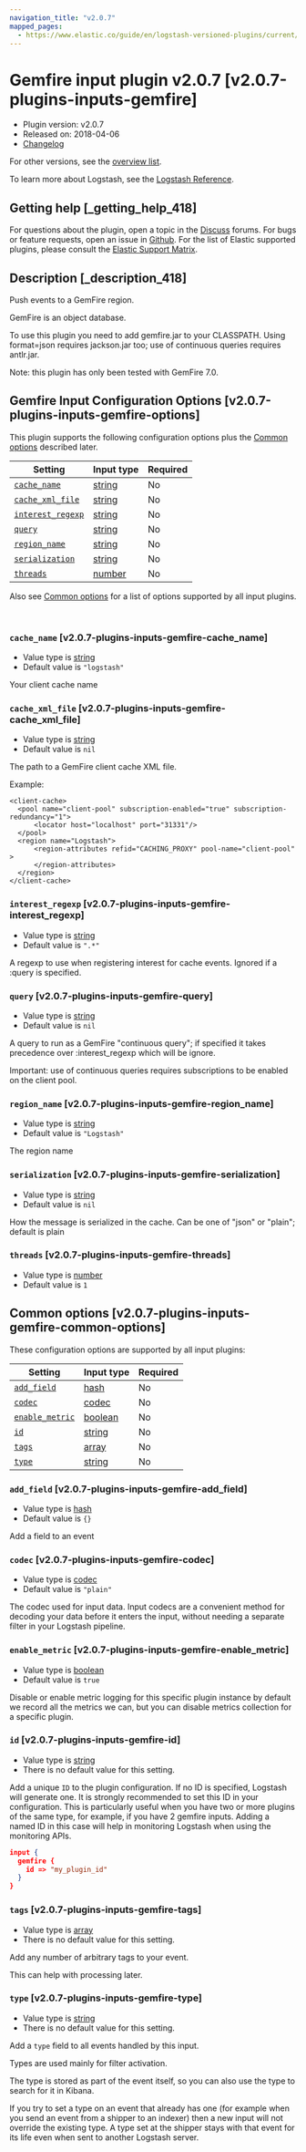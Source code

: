 ```yaml
---
navigation_title: "v2.0.7"
mapped_pages:
  - https://www.elastic.co/guide/en/logstash-versioned-plugins/current/v2.0.7-plugins-inputs-gemfire.html
---
```


# Gemfire input plugin v2.0.7 [v2.0.7-plugins-inputs-gemfire]


* Plugin version: v2.0.7
* Released on: 2018-04-06
* [Changelog](https://github.com/logstash-plugins/logstash-input-gemfire/blob/v2.0.7/CHANGELOG.md)

For other versions, see the [overview list](input-gemfire-index.md).

To learn more about Logstash, see the [Logstash Reference](logstash://reference/index.md).

## Getting help [_getting_help_418]

For questions about the plugin, open a topic in the [Discuss](http://discuss.elastic.co) forums. For bugs or feature requests, open an issue in [Github](https://github.com/logstash-plugins/logstash-input-gemfire). For the list of Elastic supported plugins, please consult the [Elastic Support Matrix](https://www.elastic.co/support/matrix#matrix_logstash_plugins).


## Description [_description_418]

Push events to a GemFire region.

GemFire is an object database.

To use this plugin you need to add gemfire.jar to your CLASSPATH. Using format=json requires jackson.jar too; use of continuous queries requires antlr.jar.

Note: this plugin has only been tested with GemFire 7.0.


## Gemfire Input Configuration Options [v2.0.7-plugins-inputs-gemfire-options]

This plugin supports the following configuration options plus the [Common options](v2-0-7-plugins-inputs-gemfire.md#v2.0.7-plugins-inputs-gemfire-common-options) described later.

| Setting | Input type | Required |
| --- | --- | --- |
| [`cache_name`](v2-0-7-plugins-inputs-gemfire.md#v2.0.7-plugins-inputs-gemfire-cache_name) | [string](logstash://reference/configuration-file-structure.md#string) | No |
| [`cache_xml_file`](v2-0-7-plugins-inputs-gemfire.md#v2.0.7-plugins-inputs-gemfire-cache_xml_file) | [string](logstash://reference/configuration-file-structure.md#string) | No |
| [`interest_regexp`](v2-0-7-plugins-inputs-gemfire.md#v2.0.7-plugins-inputs-gemfire-interest_regexp) | [string](logstash://reference/configuration-file-structure.md#string) | No |
| [`query`](v2-0-7-plugins-inputs-gemfire.md#v2.0.7-plugins-inputs-gemfire-query) | [string](logstash://reference/configuration-file-structure.md#string) | No |
| [`region_name`](v2-0-7-plugins-inputs-gemfire.md#v2.0.7-plugins-inputs-gemfire-region_name) | [string](logstash://reference/configuration-file-structure.md#string) | No |
| [`serialization`](v2-0-7-plugins-inputs-gemfire.md#v2.0.7-plugins-inputs-gemfire-serialization) | [string](logstash://reference/configuration-file-structure.md#string) | No |
| [`threads`](v2-0-7-plugins-inputs-gemfire.md#v2.0.7-plugins-inputs-gemfire-threads) | [number](logstash://reference/configuration-file-structure.md#number) | No |

Also see [Common options](v2-0-7-plugins-inputs-gemfire.md#v2.0.7-plugins-inputs-gemfire-common-options) for a list of options supported by all input plugins.

 

### `cache_name` [v2.0.7-plugins-inputs-gemfire-cache_name]

* Value type is [string](logstash://reference/configuration-file-structure.md#string)
* Default value is `"logstash"`

Your client cache name


### `cache_xml_file` [v2.0.7-plugins-inputs-gemfire-cache_xml_file]

* Value type is [string](logstash://reference/configuration-file-structure.md#string)
* Default value is `nil`

The path to a GemFire client cache XML file.

Example:

```
<client-cache>
  <pool name="client-pool" subscription-enabled="true" subscription-redundancy="1">
      <locator host="localhost" port="31331"/>
  </pool>
  <region name="Logstash">
      <region-attributes refid="CACHING_PROXY" pool-name="client-pool" >
      </region-attributes>
  </region>
</client-cache>
```

### `interest_regexp` [v2.0.7-plugins-inputs-gemfire-interest_regexp]

* Value type is [string](logstash://reference/configuration-file-structure.md#string)
* Default value is `".*"`

A regexp to use when registering interest for cache events. Ignored if a :query is specified.


### `query` [v2.0.7-plugins-inputs-gemfire-query]

* Value type is [string](logstash://reference/configuration-file-structure.md#string)
* Default value is `nil`

A query to run as a GemFire "continuous query"; if specified it takes precedence over :interest_regexp which will be ignore.

Important: use of continuous queries requires subscriptions to be enabled on the client pool.


### `region_name` [v2.0.7-plugins-inputs-gemfire-region_name]

* Value type is [string](logstash://reference/configuration-file-structure.md#string)
* Default value is `"Logstash"`

The region name


### `serialization` [v2.0.7-plugins-inputs-gemfire-serialization]

* Value type is [string](logstash://reference/configuration-file-structure.md#string)
* Default value is `nil`

How the message is serialized in the cache. Can be one of "json" or "plain"; default is plain


### `threads` [v2.0.7-plugins-inputs-gemfire-threads]

* Value type is [number](logstash://reference/configuration-file-structure.md#number)
* Default value is `1`



## Common options [v2.0.7-plugins-inputs-gemfire-common-options]

These configuration options are supported by all input plugins:

| Setting | Input type | Required |
| --- | --- | --- |
| [`add_field`](v2-0-7-plugins-inputs-gemfire.md#v2.0.7-plugins-inputs-gemfire-add_field) | [hash](logstash://reference/configuration-file-structure.md#hash) | No |
| [`codec`](v2-0-7-plugins-inputs-gemfire.md#v2.0.7-plugins-inputs-gemfire-codec) | [codec](logstash://reference/configuration-file-structure.md#codec) | No |
| [`enable_metric`](v2-0-7-plugins-inputs-gemfire.md#v2.0.7-plugins-inputs-gemfire-enable_metric) | [boolean](logstash://reference/configuration-file-structure.md#boolean) | No |
| [`id`](v2-0-7-plugins-inputs-gemfire.md#v2.0.7-plugins-inputs-gemfire-id) | [string](logstash://reference/configuration-file-structure.md#string) | No |
| [`tags`](v2-0-7-plugins-inputs-gemfire.md#v2.0.7-plugins-inputs-gemfire-tags) | [array](logstash://reference/configuration-file-structure.md#array) | No |
| [`type`](v2-0-7-plugins-inputs-gemfire.md#v2.0.7-plugins-inputs-gemfire-type) | [string](logstash://reference/configuration-file-structure.md#string) | No |

### `add_field` [v2.0.7-plugins-inputs-gemfire-add_field]

* Value type is [hash](logstash://reference/configuration-file-structure.md#hash)
* Default value is `{}`

Add a field to an event


### `codec` [v2.0.7-plugins-inputs-gemfire-codec]

* Value type is [codec](logstash://reference/configuration-file-structure.md#codec)
* Default value is `"plain"`

The codec used for input data. Input codecs are a convenient method for decoding your data before it enters the input, without needing a separate filter in your Logstash pipeline.


### `enable_metric` [v2.0.7-plugins-inputs-gemfire-enable_metric]

* Value type is [boolean](logstash://reference/configuration-file-structure.md#boolean)
* Default value is `true`

Disable or enable metric logging for this specific plugin instance by default we record all the metrics we can, but you can disable metrics collection for a specific plugin.


### `id` [v2.0.7-plugins-inputs-gemfire-id]

* Value type is [string](logstash://reference/configuration-file-structure.md#string)
* There is no default value for this setting.

Add a unique `ID` to the plugin configuration. If no ID is specified, Logstash will generate one. It is strongly recommended to set this ID in your configuration. This is particularly useful when you have two or more plugins of the same type, for example, if you have 2 gemfire inputs. Adding a named ID in this case will help in monitoring Logstash when using the monitoring APIs.

```json
input {
  gemfire {
    id => "my_plugin_id"
  }
}
```


### `tags` [v2.0.7-plugins-inputs-gemfire-tags]

* Value type is [array](logstash://reference/configuration-file-structure.md#array)
* There is no default value for this setting.

Add any number of arbitrary tags to your event.

This can help with processing later.


### `type` [v2.0.7-plugins-inputs-gemfire-type]

* Value type is [string](logstash://reference/configuration-file-structure.md#string)
* There is no default value for this setting.

Add a `type` field to all events handled by this input.

Types are used mainly for filter activation.

The type is stored as part of the event itself, so you can also use the type to search for it in Kibana.

If you try to set a type on an event that already has one (for example when you send an event from a shipper to an indexer) then a new input will not override the existing type. A type set at the shipper stays with that event for its life even when sent to another Logstash server.



